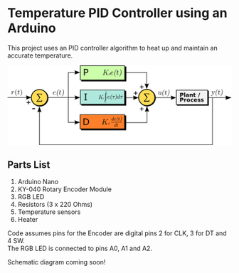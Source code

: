 # Temperature PID Controller using an Arduino


This project uses an PID controller algorithm to heat up and maintain an accurate temperature.
<br>

![PID Diagram](Images/PID%20Diagram.png)<br>


## Parts List

1. Arduino Nano
2. KY-040 Rotary Encoder Module
3. RGB LED
4. Resistors (3 x 220 Ohms)
5. Temperature sensors
6. Heater

Code assumes pins for the Encoder are digital pins 2 for CLK, 3 for DT and 4 SW.<br>
The RGB LED is connected to pins A0, A1 and A2.<brbr>

Schematic diagram coming soon!